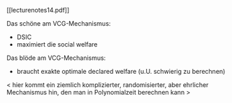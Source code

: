 [[lecturenotes14.pdf]]

Das schöne am VCG-Mechanismus:
- DSIC
- maximiert die social welfare

Das blöde am VCG-Mechanismus:
- braucht exakte optimale declared welfare (u.U. schwierig zu berechnen)

< hier kommt ein ziemlich komplizierter, randomisierter, aber ehrlicher Mechanismus hin, den man in Polynomialzeit berechnen kann >